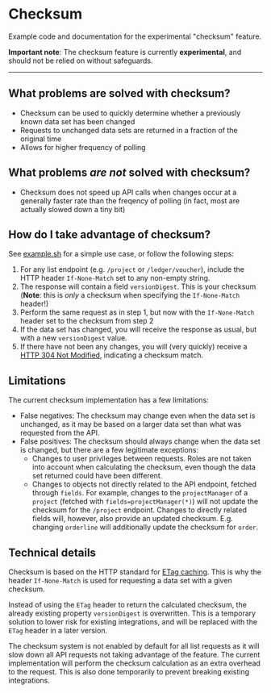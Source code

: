 # Checksum

Example code and documentation for the experimental "checksum" feature.

**Important note**: The checksum feature is currently **experimental**, and should not be relied on without safeguards.

---

## What problems are solved with checksum?

* Checksum can be used to quickly determine whether a previously known data set has been changed
* Requests to unchanged data sets are returned in a fraction of the original time
* Allows for higher frequency of polling

## What problems _are not_ solved with checksum?

* Checksum does not speed up API calls when changes occur at a generally faster rate than the freqency of polling (in fact, most are actually slowed down a tiny bit)

## How do I take advantage of checksum?

See [example.sh](./example.sh) for a simple use case, or follow the following steps:

1. For any list endpoint (e.g. `/project` or `/ledger/voucher`), include the HTTP header `If-None-Match` set to any non-empty string.
2. The response will contain a field `versionDigest`. This is your checksum (**Note**: this is _only_ a checksum when specifying the `If-None-Match` header!)
3. Perform the same request as in step 1, but now with the `If-None-Match` header set to the checksum from step 2
4. If the data set has changed, you will receive the response as usual, but with a new `versionDigest` value.
5. If there have not been any changes, you will (very quickly) receive a [HTTP 304 Not Modified](https://http.cat/304), indicating a checksum match.

## Limitations

The current checksum implementation has a few limitations:

* False negatives: The checksum may change even when the data set is unchanged, as it may be based on a larger data set than what was requested from the API.
* False positives: The checksum should always change when the data set is changed, but there are a few legitimate exceptions:
  * Changes to user privileges between requests. Roles are not taken into account when calculating the checksum, even though the data set returned could have been different.
  * Changes to objects not directly related to the API endpoint, fetched through `fields`. For example, changes to the `projectManager` of a `project` (fetched with `fields=projectManager(*)`) will not update the checksum for the `/project` endpoint. Changes to directly related fields will, however, also provide an updated checksum. E.g. changing `orderline` will additionally update the checksum for `order`.

## Technical details

Checksum is based on the HTTP standard for [ETag caching](https://en.wikipedia.org/wiki/HTTP_ETag). This is why the header `If-None-Match` is used for requesting a data set with a given checksum.

Instead of using the `ETag` header to return the calculated checksum, the already existing property `versionDigest` is overwritten. This is a temporary solution to lower risk for existing integrations, and will be replaced with the `ETag` header in a later version.

The checksum system is not enabled by default for all list requests as it will slow down all API requests not taking advantage of the feature. The current implementation will perform the checksum calculation as an extra overhead to the request. This is also done temporarily to prevent breaking existing integrations.
